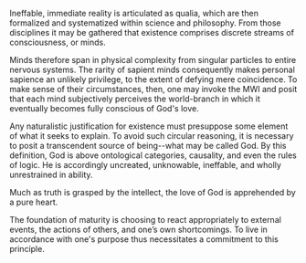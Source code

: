 Ineffable, immediate reality is articulated as qualia, which are then formalized and systematized within science and philosophy. From those disciplines it may be gathered that existence comprises discrete streams of consciousness, or minds.

Minds therefore span in physical complexity from singular particles to entire nervous systems. The rarity of sapient minds consequently makes personal sapience an unlikely privilege, to the extent of defying mere coincidence. To make sense of their circumstances, then, one may invoke the MWI and posit that each mind subjectively perceives the world-branch in which it eventually becomes fully conscious of God's love.

Any naturalistic justification for existence must presuppose some element of what it seeks to explain. To avoid such circular reasoning, it is necessary to posit a transcendent source of being--what may be called God. By this definition, God is above ontological categories, causality, and even the rules of logic. He is accordingly uncreated, unknowable, ineffable, and wholly unrestrained in ability.

Much as truth is grasped by the intellect, the love of God is apprehended by a pure heart. 



The foundation of maturity is choosing to react appropriately to external events, the actions of others, and one’s own shortcomings. To live in accordance with one's purpose thus necessitates a commitment to this principle.